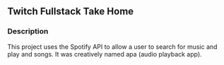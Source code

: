 ## Twitch Fullstack Take Home

### Description
This project uses the Spotify API to allow a user to search for music and play and songs. It was creatively named apa (audio playback app). 
